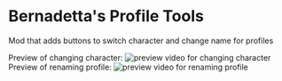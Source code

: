 # Bernadetta's Profile Tools
 Mod that adds buttons to switch character and change name for profiles

Preview of changing character:
![preview video for changing character](https://youtu.be/5laZGLgecJg)
Preview of renaming profile:
![preview video for renaming profile](https://youtu.be/n0XS36bfVTU)